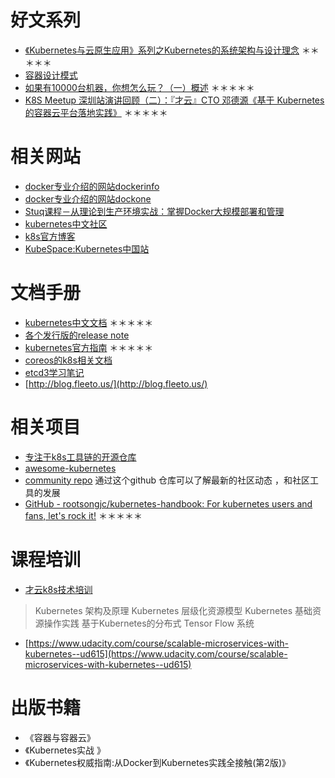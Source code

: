 # 好文系列
- [《Kubernetes与云原生应用》系列之Kubernetes的系统架构与设计理念](http://www.infoq.com/cn/articles/kubernetes-and-cloud-native-applications-part01?utm_source=tuicool&utm_medium=referral)  ＊＊＊＊＊
- [容器设计模式](https://www.usenix.org/system/files/conference/hotcloud16/hotcloud16_burns.pdf)
- [如果有10000台机器，你想怎么玩？（一）概述](http://qinghua.github.io/kubernetes-in-mesos-1/) ＊＊＊＊＊
- [K8S Meetup 深圳站演讲回顾（二）：『才云』CTO 邓德源《基于 Kubernetes 的容器云平台落地实践》](https://caicloud.io/article_detail/581857d40f5c4ac8c7000001) ＊＊＊＊＊

# 相关网站
- [docker专业介绍的网站dockerinfo](http://www.dockerinfo.net/)
- [docker专业介绍的网站dockone](http://www.dockone.io/)
- [Stuq课程－从理论到生产环境实战：掌握Docker大规模部署和管理](http://www.stuq.org/course/detail/1049)
- [kubernetes中文社区](http://www.kubernetes.org.cn/)
- [k8s官方博客](http://blog.kubernetes.io/)
- [KubeSpace:Kubernetes中国站](http://www.kubespace.com/)

#  文档手册
- [kubernetes中文文档](https://www.gitbook.com/book/linfan1/kubernetes-chinese-docs/details) ＊＊＊＊＊
- [各个发行版的release note](https://github.com/kubernetes/kubernetes/blob/master/CHANGELOG.md/)
- [kubernetes官方指南](http://kubernetes.io/docs/) ＊＊＊＊＊
- [coreos的k8s相关文档](https://coreos.com/kubernetes/docs/1.3.6/index.html)
- [etcd3学习笔记](https://www.gitbook.com/book/skyao/leaning-etcd3)
- [http://blog.fleeto.us/](http://blog.fleeto.us/) 

# 相关项目
- [专注于k8s工具链的开源仓库](https://github.com/k8sp)
- [awesome-kubernetes](http://ramitsurana.github.io/awesome-kubernetes/)
- [community repo](https://github.com/kubernetes/community) 通过这个github 仓库可以了解最新的社区动态 ，和社区工具的发展
- [GitHub - rootsongjc/kubernetes-handbook: For kubernetes users and fans, let's rock it!](https://github.com/rootsongjc/kubernetes-handbook) ＊＊＊＊＊

# 课程培训
- [才云k8s技术培训](http://www.itdks.com/dakashuo/playback/409)
> Kubernetes 架构及原理
> Kubernetes 层级化资源模型
> Kubernetes 基础资源操作实践
> 基于Kubernetes的分布式 Tensor Flow 系统

- [https://www.udacity.com/course/scalable-microservices-with-kubernetes--ud615](https://www.udacity.com/course/scalable-microservices-with-kubernetes--ud615)

# 出版书籍
- 《容器与容器云》
- 《Kubernetes实战 》
- 《Kubernetes权威指南:​从Docker到Kuberne​tes实践全接触(第2版)》